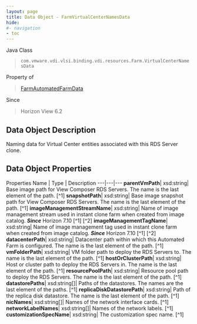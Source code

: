 ```yaml
---
layout: page
title: Data Object - FarmVirtualCenterNamesData
hide:
#- navigation
- toc
---
```






Java Class
> `com.vmware.vdi.vlsi.binding.vdi.resources.Farm.VirtualCenterNamesData`

Property of
> [FarmAutomatedFarmData](vdi.resources.Farm.AutomatedFarmData.md#field_detail)

Since
> Horizon View 6.2


## Data Object Description

Naming data for Virtual Center entities associated with this RDS Server clone.

## Data Object Properties
Properties
Name |  Type |  Description
---|---|---
**parentVmPath**|  xsd:string|  Base image path for View Composer RDS Servers. The name is the last element of the path. [^1]
**snapshotPath**|  xsd:string|  Base image snapshot path for View Composer RDS Servers. The name is the last element of the path. [^1]
**imageManagementStreamName**|  xsd:string|  Name of image management stream used in instant clone farm when created from image catalog.  **_Since_** Horizon 7.10 [^1] [^2]
**imageManagementTagName**|  xsd:string|  Name of image management tag used in instant clone farm when created from image catalog.  **_Since_** Horizon 7.10 [^1] [^2]
**datacenterPath**|  xsd:string|  Datacenter path within which this Automated Farm is configured. The name is the last element of the path. [^1]
**vmFolderPath**|  xsd:string|  VM folder path to deploy the RDS Servers to. The name is the last element of the path. [^1]
**hostOrClusterPath**|  xsd:string|  Host or cluster path to deploy the RDS Servers in. The name is the last element of the path. [^1]
**resourcePoolPath**|  xsd:string|  Resource pool path to deploy the RDS Servers. The name is the last element of the path. [^1]
**datastorePaths**|  xsd:string[]|  Paths of the datastores. The names are the last element of the paths. [^1]
**replicaDiskDatastorePath**|  xsd:string|  Path of the replica disk datastore. The name is the last element of the path. [^1]
**nicNames**|  xsd:string[]|  Names of the network interface cards. [^1]
**networkLabelNames**|  xsd:string[]|  Names of the network labels. [^1]
**customizationSpecName**|  xsd:string|  The customization spec name. [^1]


 
